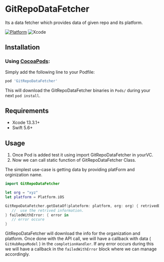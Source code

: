 # GitRepoDataFetcher
Its a data fetcher which provides  data of  given repo and its platform. 

[![Platform](https://img.shields.io/badge/swift-5.6-orange)](https://developer.apple.com/library/content/documentation/Swift/Conceptual/Swift_Programming_Language/)
![Xcode](https://img.shields.io/badge/Xcode-13.3.1-blue)

## Installation

### Using [CocoaPods](https://cocoapods.org/):

Simply add the following line to your Podfile:

```ruby
pod 'GitRepoDataFetcher'
```
This will download the GitRepoDataFetcher binaries in `Pods/` during your next
`pod install`.

## Requirements

* Xcode 13.3.1+
* Swift 5.6+

## Usage
1. Once Pod is added test it using import GitRepoDataFetcher in yourVC.
2. Now we can call static function of GitRepoDataFetcher Class.
 
 The simplest use-case is getting data by providing platForm and orginization name.
 
 ```swift
 import GitRepoDataFetcher
 
 let org = "xyz"
 let platform = Platform.iOS
 
 GitRepoDataFetcher.getDataOf(plateform: platform, org: org) { retrivedData in
    //  use the retrived information. 
 } failedWithError: { error in
    // error occure
 }
 ```
 GitRepoDataFetcher will download the info for the organization and platform. Once
 done with the API call, we will have a callback with data ( `GitHubRepoModel` ) in
 the `completionHandler`. If any error occurs during this we will have a callback in
 the `failedWithError` block where we can manage accordingly.
